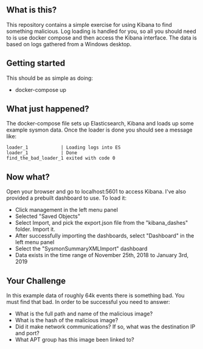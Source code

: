 ## What is this?
This repository contains a simple exercise for using Kibana to find something malicious.  Log loading is handled for you, so all you should need to is use docker compose and then access the Kibana interface.  The data is based on logs gathered from a Windows desktop.

## Getting started
This should be as simple as doing:
- docker-compose up

## What just happened?
The docker-compose file sets up Elasticsearch, Kibana and loads up some example sysmon data.  Once the loader is done you should see a message like:
```
loader_1            | Loading logs into ES
loader_1            | Done
find_the_bad_loader_1 exited with code 0
```

## Now what?
Open your browser and go to localhost:5601 to access Kibana.  I've also provided a prebuilt dashboard to use. To load it:
- Click management in the left menu panel
- Selected "Saved Objects"
- Select Import, and pick the export.json file from the "kibana_dashes" folder.  Import it.
- After successfully importing the dashboards, select "Dashboard" in the left menu panel
- Select the "SysmonSummaryXMLImport" dashboard
- Data exists in the time range of November 25th, 2018 to January 3rd, 2019

## Your Challenge
In this example data of roughly 64k events there is something bad.  You must find that bad.  In order to be successful you need to answer:
- What is the full path and name of the malicious image?
- What is the hash of the malicious image?
- Did it make network communications?  If so, what was the destination IP and port?
- What APT group has this image been linked to?
